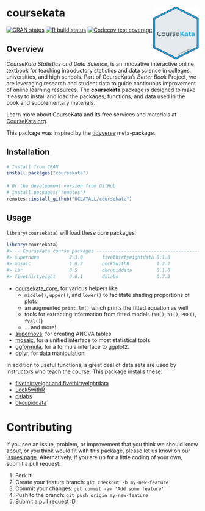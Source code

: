 
<!-- README.md is generated from README.Rmd. Please edit that file -->

# coursekata <img src='man/figures/logo.png' align="right" height="138.5" />

<!-- badges: start -->

[![CRAN
status](https://www.r-pkg.org/badges/version/coursekata)](https://CRAN.R-project.org/package=coursekata)
[![R build
status](https://github.com/UCLATALL/coursekata-r/workflows/R-CMD-check/badge.svg)](https://github.com/UCLATALL/coursekata-r/actions)
[![Codecov test
coverage](https://codecov.io/gh/UCLATALL/coursekata-r/branch/master/graph/badge.svg)](https://codecov.io/gh/UCLATALL/coursekata-r?branch=master)
<!-- badges: end -->

## Overview

*CourseKata Statistics and Data Science*, is an innovative interactive
online textbook for teaching introductory statistics and data science in
colleges, universities, and high schools. Part of CourseKata’s *Better
Book* Project, we are leveraging research and student data to guide
continuous improvement of online learning resources. The **coursekata**
package is designed to make it easy to install and load the packages,
functions, and data used in the book and supplementary materials.

Learn more about CourseKata and its free services and materials at
[CourseKata.org](https://coursekata.org/).

This package was inspired by the
[tidyverse](https://tidyverse.tidyverse.org) meta-package.

## Installation

``` r
# Install from CRAN
install.packages("coursekata")

# Or the development version from GitHub
# install.packages("remotes")
remotes::install_github("UCLATALL/coursekata")
```

## Usage

`library(coursekata)` will load these core packages:

``` r
library(coursekata)
#> -- CourseKata course packages -------------------------------------------------------------------------------------------------------
#> supernova           2.3.0       fivethirtyeightdata 0.1.0
#> mosaic              1.8.2       Lock5withR          1.2.2
#> lsr                 0.5         okcupiddata         0.1.0
#> fivethirtyeight     0.6.1       dslabs              0.7.3
```

-   [coursekata\_core](https://github.com/UCLATALL/coursekata_core), for
    various helpers like
    -   `middle()`, `upper()`, and `lower()` to facilitate shading
        proportions of plots
    -   an augmented `print.lm()` which prints the fitted equation as
        well
    -   tools for extracting information from fitted models (`b0()`,
        `b1()`, `PRE()`, `fVal()`)
    -   … and more!
-   [supernova](https://github.com/UCLATALL/supernova), for creating
    ANOVA tables.
-   [mosaic](https://projectmosaic.github.io/mosaic/), for a unified
    interface to most statistical tools.
-   [ggformula](https://projectmosaic.github.io/ggformula/), for a
    formula interface to ggplot2.
-   [dplyr](https://dplyr.tidyverse.org), for data manipulation.

In addition to useful functions, a great deal of data sets are used by
instructors who teach the course. This package installs these:

-   [fivethirtyeight and
    fivethirtyeightdata](https://cran.r-project.org/web/packages/fivethirtyeight/vignettes/fivethirtyeight.html)
-   [Lock5withR](https://github.com/rpruim/Lock5withR)
-   [dslabs](https://github.com/rafalab/dslabs)
-   [okcupiddata](https://github.com/rudeboybert/okcupiddata)

# Contributing

If you see an issue, problem, or improvement that you think we should
know about, or you think would fit with this package, please let us know
on our [issues page](https://github.com/UCLATALL/supernova/issues).
Alternatively, if you are up for a little coding of your own, submit a
pull request:

1.  Fork it!
2.  Create your feature branch: `git checkout -b my-new-feature`
3.  Commit your changes: `git commit -am 'Add some feature'`
4.  Push to the branch: `git push origin my-new-feature`
5.  Submit a [pull request](https://github.com/UCLATALL/supernova/pulls)
    :D
